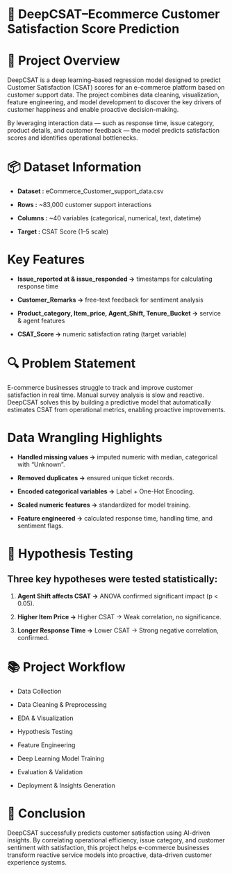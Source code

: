 # 🛒 DeepCSAT–Ecommerce Customer Satisfaction Score Prediction

# 📌 Project Overview

DeepCSAT is a deep learning–based regression model designed to predict Customer Satisfaction (CSAT) scores for an e-commerce platform based on customer support data.
The project combines data cleaning, visualization, feature engineering, and model development to discover the key drivers of customer happiness and enable proactive decision-making.

By leveraging interaction data — such as response time, issue category, product details, and customer feedback — the model predicts satisfaction scores and identifies operational bottlenecks.

# 📦 Dataset Information

* **Dataset :** eCommerce_Customer_support_data.csv

* **Rows :** ~83,000 customer support interactions

* **Columns :** ~40 variables (categorical, numerical, text, datetime)

* **Target :** CSAT Score (1–5 scale)

# **Key Features**

* **Issue_reported at & issue_responded →** timestamps for calculating response time

* **Customer_Remarks →**  free-text feedback for sentiment analysis

* **Product_category, Item_price, Agent_Shift, Tenure_Bucket →** service & agent features

* **CSAT_Score →** numeric satisfaction rating (target variable)

# 🔍 Problem Statement

E-commerce businesses struggle to track and improve customer satisfaction in real time.
Manual survey analysis is slow and reactive.
DeepCSAT solves this by building a predictive model that automatically estimates CSAT from operational metrics, enabling proactive improvements.

# Data Wrangling Highlights

* **Handled missing values →** imputed numeric with median, categorical with “Unknown”.

* **Removed duplicates →** ensured unique ticket records.

* **Encoded categorical variables →** Label + One-Hot Encoding.

* **Scaled numeric features →** standardized for model training.

* **Feature engineered →** calculated response time, handling time, and sentiment flags.

# 🧪 Hypothesis Testing

## Three key hypotheses were tested statistically:

1. **Agent Shift affects CSAT →** ANOVA confirmed significant impact (p < 0.05).

2. **Higher Item Price →** Higher CSAT → Weak correlation, no significance.

3. **Longer Response Time →** Lower CSAT → Strong negative correlation, confirmed.

# 📚 Project Workflow

* Data Collection

* Data Cleaning & Preprocessing

* EDA & Visualization

* Hypothesis Testing

* Feature Engineering

* Deep Learning Model Training

* Evaluation & Validation

* Deployment & Insights Generation

# 🏁 Conclusion

DeepCSAT successfully predicts customer satisfaction using AI-driven insights.
By correlating operational efficiency, issue category, and customer sentiment with satisfaction, this project helps e-commerce businesses transform reactive service models into proactive, data-driven customer experience systems.
